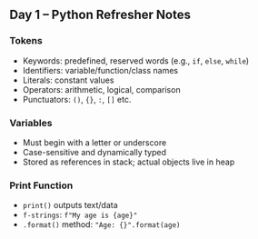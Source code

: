 ## Day 1 – Python Refresher Notes

### Tokens
- Keywords: predefined, reserved words (e.g., `if`, `else`, `while`)
- Identifiers: variable/function/class names
- Literals: constant values
- Operators: arithmetic, logical, comparison
- Punctuators: `()`, `{}`, `:`, `[]` etc.

### Variables
- Must begin with a letter or underscore
- Case-sensitive and dynamically typed
- Stored as references in stack; actual objects live in heap

### Print Function
- `print()` outputs text/data
- `f-strings`: `f"My age is {age}"`
- `.format()` method: `"Age: {}".format(age)`
